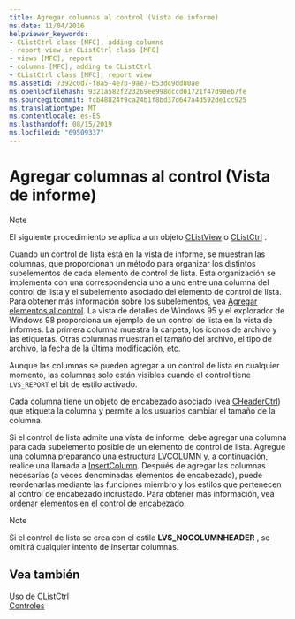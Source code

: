 ```yaml
---
title: Agregar columnas al control (Vista de informe)
ms.date: 11/04/2016
helpviewer_keywords:
- CListCtrl class [MFC], adding columns
- report view in CListCtrl class [MFC]
- views [MFC], report
- columns [MFC], adding to CListCtrl
- CListCtrl class [MFC], report view
ms.assetid: 7392c0d7-f8a5-4e7b-9ae7-b53dc9dd80ae
ms.openlocfilehash: 9321a582f223269ee998dccd01721f47d90eb7fe
ms.sourcegitcommit: fcb48824f9ca24b1f8bd37d647a4d592de1cc925
ms.translationtype: MT
ms.contentlocale: es-ES
ms.lasthandoff: 08/15/2019
ms.locfileid: "69509337"
---
```

# <a name="adding-columns-to-the-control-report-view"></a>Agregar columnas al control (Vista de informe)

> [!NOTE]
>  El siguiente procedimiento se aplica a un objeto [CListView](../mfc/reference/clistview-class.md) o [CListCtrl](../mfc/reference/clistctrl-class.md) .

Cuando un control de lista está en la vista de informe, se muestran las columnas, que proporcionan un método para organizar los distintos subelementos de cada elemento de control de lista. Esta organización se implementa con una correspondencia uno a uno entre una columna del control de lista y el subelemento asociado del elemento de control de lista. Para obtener más información sobre los subelementos, vea [Agregar elementos al control](../mfc/adding-items-to-the-control.md). La vista de detalles de Windows 95 y el explorador de Windows 98 proporciona un ejemplo de un control de lista en la vista de informes. La primera columna muestra la carpeta, los iconos de archivo y las etiquetas. Otras columnas muestran el tamaño del archivo, el tipo de archivo, la fecha de la última modificación, etc.

Aunque las columnas se pueden agregar a un control de lista en cualquier momento, las columnas solo están visibles cuando el control tiene `LVS_REPORT` el bit de estilo activado.

Cada columna tiene un objeto de encabezado asociado (vea [CHeaderCtrl](../mfc/reference/cheaderctrl-class.md)) que etiqueta la columna y permite a los usuarios cambiar el tamaño de la columna.

Si el control de lista admite una vista de informe, debe agregar una columna para cada subelemento posible de un elemento de control de lista. Agregue una columna preparando una estructura [LVCOLUMN](/windows/win32/api/commctrl/ns-commctrl-lvcolumnw) y, a continuación, realice una llamada a [InsertColumn](../mfc/reference/clistctrl-class.md#insertcolumn). Después de agregar las columnas necesarias (a veces denominadas elementos de encabezado), puede reordenarlas mediante las funciones miembro y los estilos que pertenecen al control de encabezado incrustado. Para obtener más información, vea [ordenar elementos en el control de encabezado](../mfc/ordering-items-in-the-header-control.md).

> [!NOTE]
>  Si el control de lista se crea con el estilo **LVS_NOCOLUMNHEADER** , se omitirá cualquier intento de Insertar columnas.

## <a name="see-also"></a>Vea también

[Uso de CListCtrl](../mfc/using-clistctrl.md)<br/>
[Controles](../mfc/controls-mfc.md)
